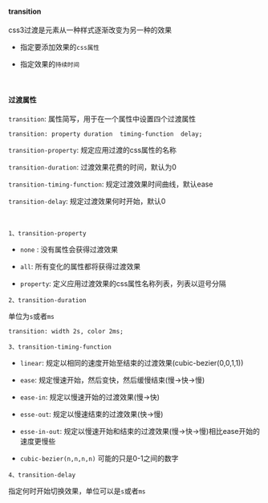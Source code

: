 #### transition

css3过渡是元素从一种样式逐渐改变为另一种的效果

* 指定要添加效果的`css属性`

* 指定效果的`持续时间`

<br/>

#### 过渡属性

`transition`: 属性简写，用于在一个属性中设置四个过渡属性

`transition: property duration  timing-function  delay;`

`transition-property`:  规定应用过渡的css属性的名称

`transition-duration`:  过渡效果花费的时间，默认为0

`transition-timing-function`: 规定过渡效果时间曲线，默认ease

`transition-delay`:  规定过渡效果何时开始，默认0

<br/>

`1、transition-property`

* `none` :  没有属性会获得过渡效果

* `all`:  所有变化的属性都将获得过渡效果

* `property`:  定义应用过渡效果的css属性名称列表，列表以逗号分隔

`2、transition-duration`

单位为`s`或者`ms`

`transition: width 2s, color 2ms;`

`3、transition-timing-function`

* `linear`: 规定以相同的速度开始至结束的过渡效果(cubic-bezier(0,0,1,1))

* `ease`:  规定慢速开始，然后变快，然后缓慢结束(慢->快->慢)

* `ease-in`:  规定以慢速开始的过渡效果(慢->快)

* `esse-out`: 规定以慢速结束的过渡效果(快->慢)

* `esse-in-out`: 规定以慢速开始和结束的过渡效果(慢->快->慢)相比ease开始的速度更慢些

* `cubic-bezier(n,n,n,n)` 可能的只是0-1之间的数字

`4、transition-delay`

指定何时开始切换效果，单位可以是`s`或者`ms`

